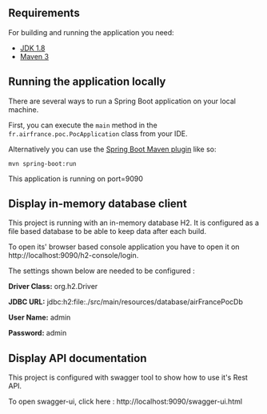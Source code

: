 ## Requirements

For building and running the application you need:

- [JDK 1.8](http://www.oracle.com/technetwork/java/javase/downloads/jdk8-downloads-2133151.html)
- [Maven 3](https://maven.apache.org)

## Running the application locally

There are several ways to run a Spring Boot application on your local machine. 

First, you can execute the `main` method in the `fr.airfrance.poc.PocApplication` class from your IDE.

Alternatively you can use the [Spring Boot Maven plugin](https://docs.spring.io/spring-boot/docs/current/reference/html/build-tool-plugins-maven-plugin.html) like so:

```shell
mvn spring-boot:run
```

This application is running on port=9090

## Display in-memory database client

This project is running with an in-memory database H2. It is configured as a file based database to be able to keep data after each build.

To open its' browser based console application you have to open it on http://localhost:9090/h2-console/login.

The settings shown below are needed to be configured :

<b>Driver Class:</b> org.h2.Driver

<b>JDBC URL:</b> jdbc:h2:file:./src/main/resources/database/airFrancePocDb

<b>User Name:</b> admin

<b>Password:</b> admin

## Display API documentation

This project is configured with swagger tool to show how to use it's Rest API.

To open swagger-ui, click here : http://localhost:9090/swagger-ui.html
